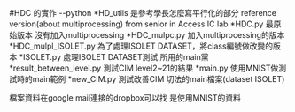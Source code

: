 #HDC 的實作 --python
*HD_utils 是參考學長怎麼寫平行化的部分  reference version(about multiprocessing) from senior in Access IC lab
*HDC.py 最原始版本 沒有加入multiprocessing
*HDC_mulpc.py 加入multiprocessing的版本
*HDC_mulpl_ISOLET.py 為了處理ISOLET DATASET，將class編號做改變的版本
*ISOLET.py 處理ISOLET DATASET測試 所用的main黨
*result_between_level.py 測試CIM level2~21的結果
*main.py 使用MNIST做測試時的main範例
*new_CIM.py  測試改善CIM 切法的main檔案(dataset ISOLET)



檔案資料在google mail連接的dropbox可以找
是使用MNIST的資料
